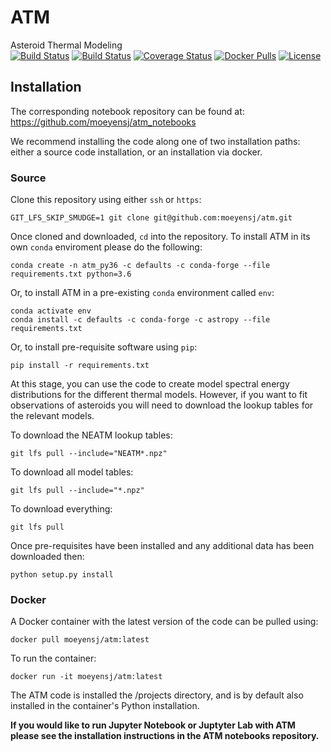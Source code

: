 # ATM
Asteroid Thermal Modeling  
[![Build Status](https://dev.azure.com/moeyensj/atm/_apis/build/status/moeyensj.atm?branchName=master)](https://dev.azure.com/moeyensj/atm/_build/latest?definitionId=3&branchName=master)
[![Build Status](https://www.travis-ci.com/moeyensj/atm.svg?token=sWjpnqPgpHyuq3j7qPuj&branch=master)](https://www.travis-ci.com/moeyensj/atm)
[![Coverage Status](https://coveralls.io/repos/github/moeyensj/atm/badge.svg?branch=master&t=wABWWi)](https://coveralls.io/github/moeyensj/atm?branch=master)
[![Docker Pulls](https://img.shields.io/docker/pulls/moeyensj/atm)](https://hub.docker.com/r/moeyensj/atm)
[![License](https://img.shields.io/badge/License-BSD%203--Clause-blue.svg)](https://opensource.org/licenses/BSD-3-Clause)

## Installation

The corresponding notebook repository can be found at: https://github.com/moeyensj/atm_notebooks

We recommend installing the code along one of two installation paths: either a source code installation, or an installation via docker.

### Source

Clone this repository using either `ssh` or `https`:

```GIT_LFS_SKIP_SMUDGE=1 git clone git@github.com:moeyensj/atm.git``` 

Once cloned and downloaded, `cd` into the repository. To install ATM in its own `conda` enviroment please do the following:  

```conda create -n atm_py36 -c defaults -c conda-forge --file requirements.txt python=3.6```  

Or, to install ATM in a pre-existing `conda` environment called `env`:  

```conda activate env```  
```conda install -c defaults -c conda-forge -c astropy --file requirements.txt```  

Or, to install pre-requisite software using `pip`:  

```pip install -r requirements.txt```

At this stage, you can use the code to create model spectral energy distributions for the different thermal models. However, if you want to fit observations of asteroids you will need to download the lookup tables for the relevant models. 

To download the NEATM lookup tables:

```git lfs pull --include="NEATM*.npz"``` 

To download all model tables:

```git lfs pull --include="*.npz"```  

To download everything:  

```git lfs pull```

Once pre-requisites have been installed and any additional data has been downloaded then:  

```python setup.py install```

### Docker

A Docker container with the latest version of the code can be pulled using:  

```docker pull moeyensj/atm:latest```

To run the container:  

```docker run -it moeyensj/atm:latest```

The ATM code is installed the /projects directory, and is by default also installed in the container's Python installation. 

**If you would like to run Jupyter Notebook or Juptyter Lab with ATM please see the installation instructions in the ATM notebooks repository.**
